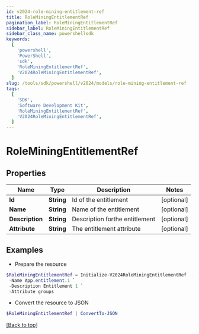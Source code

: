 ```yaml
---
id: v2024-role-mining-entitlement-ref
title: RoleMiningEntitlementRef
pagination_label: RoleMiningEntitlementRef
sidebar_label: RoleMiningEntitlementRef
sidebar_class_name: powershellsdk
keywords:
  [
    'powershell',
    'PowerShell',
    'sdk',
    'RoleMiningEntitlementRef',
    'V2024RoleMiningEntitlementRef',
  ]
slug: /tools/sdk/powershell/v2024/models/role-mining-entitlement-ref
tags:
  [
    'SDK',
    'Software Development Kit',
    'RoleMiningEntitlementRef',
    'V2024RoleMiningEntitlementRef',
  ]
---
```


# RoleMiningEntitlementRef

## Properties

| Name            | Type       | Description                    | Notes      |
| --------------- | ---------- | ------------------------------ | ---------- |
| **Id**          | **String** | Id of the entitlement          | [optional] |
| **Name**        | **String** | Name of the entitlement        | [optional] |
| **Description** | **String** | Description forthe entitlement | [optional] |
| **Attribute**   | **String** | The entitlement attribute      | [optional] |

## Examples

- Prepare the resource

```powershell
$RoleMiningEntitlementRef = Initialize-V2024RoleMiningEntitlementRef  -Id 2c91808a7e95e6e0017e96e2086206c8 `
 -Name App.entitlement.1 `
 -Description Entitlement 1 `
 -Attribute groups
```

- Convert the resource to JSON

```powershell
$RoleMiningEntitlementRef | ConvertTo-JSON
```

[[Back to top]](#)
